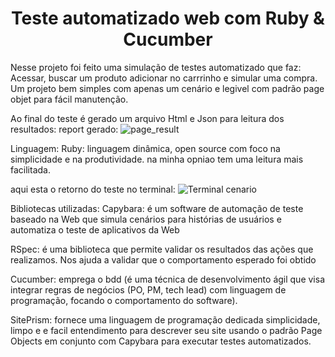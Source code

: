<h1 align="Center"> Teste automatizado web com Ruby & Cucumber </h1>


Nesse projeto foi feito uma simulação de testes automatizado que faz: Acessar, buscar um produto adicionar no carrrinho e simular uma compra. Um projeto bem simples com apenas um cenário e legivel com padrão page objet para fácil manutenção.

Ao final do teste é gerado um arquivo Html e Json para leitura dos resultados:
report gerado:
![page_result](https://user-images.githubusercontent.com/68041354/207876834-b57feaf9-238a-47a0-8794-771bb32228ec.png)

Linguagem:
Ruby: linguagem dinâmica, open source com foco na simplicidade e na produtividade. 
na minha opniao tem uma leitura mais facilitada.

aqui esta o retorno do teste no terminal:
![Terminal cenario](https://user-images.githubusercontent.com/68041354/207876467-d5e8431a-48c7-457a-bd45-781d07736999.png)

Bibliotecas utilizadas:
Capybara: é um software de automação de teste baseado na Web que simula cenários para histórias de usuários e automatiza o teste de aplicativos da Web

RSpec: é uma biblioteca que permite validar os resultados das ações que realizamos. Nos ajuda a validar que o comportamento esperado foi obtido

Cucumber: emprega o bdd (é uma técnica de desenvolvimento ágil que visa integrar regras de negócios (PO, PM, tech lead) com linguagem de programação, focando o comportamento do software).

SitePrism: fornece uma linguagem de programação dedicada simplicidade, limpo e e facil entendimento para descrever seu site usando o padrão Page Objects em conjunto com Capybara para executar testes automatizados.
